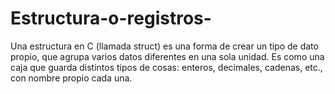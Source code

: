 # Estructura-o-registros-
Una estructura en C (llamada struct) es una forma de crear un tipo de dato propio, que agrupa varios datos diferentes en una sola unidad. Es como una caja que guarda distintos tipos de cosas: enteros, decimales, cadenas, etc., con nombre propio cada una.
